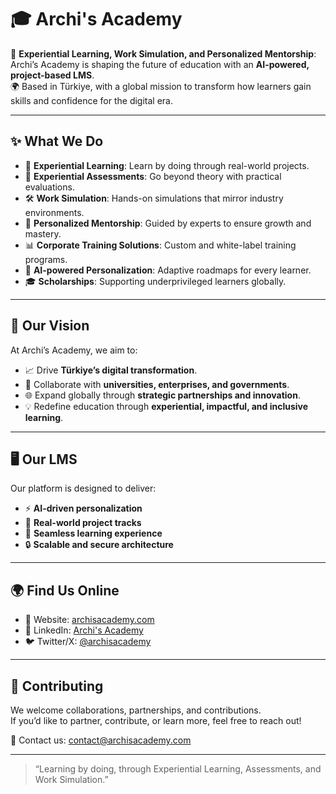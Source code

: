 # 🎓 Archi's Academy

🚀 **Experiential Learning, Work Simulation, and Personalized Mentorship**: Archi’s Academy is shaping the future of education with an **AI-powered, project-based LMS**.  
🌍 Based in Türkiye, with a global mission to transform how learners gain skills and confidence for the digital era.  

---

## ✨ What We Do
- 🧪 **Experiential Learning**: Learn by doing through real-world projects.  
- 📝 **Experiential Assessments**: Go beyond theory with practical evaluations.  
- 🛠️ **Work Simulation**: Hands-on simulations that mirror industry environments.  
- 🤝 **Personalized Mentorship**: Guided by experts to ensure growth and mastery.  
- 📊 **Corporate Training Solutions**: Custom and white-label training programs.  
- 🎯 **AI-powered Personalization**: Adaptive roadmaps for every learner.  
- 🎓 **Scholarships**: Supporting underprivileged learners globally.  

---

## 🌟 Our Vision
At Archi’s Academy, we aim to:  
- 📈 Drive **Türkiye’s digital transformation**.  
- 🏫 Collaborate with **universities, enterprises, and governments**.  
- 🌐 Expand globally through **strategic partnerships and innovation**.  
- 💡 Redefine education through **experiential, impactful, and inclusive learning**.  

---

## 🖥️ Our LMS
Our platform is designed to deliver:  
- ⚡ **AI-driven personalization**  
- 🧩 **Real-world project tracks**  
- 📱 **Seamless learning experience**  
- 🔒 **Scalable and secure architecture**  

---

## 🌍 Find Us Online
- 🔗 Website: [archisacademy.com](https://archisacademy.com)  
- 💼 LinkedIn: [Archi's Academy](https://linkedin.com/company/archisacademy)  
- 🐦 Twitter/X: [@archisacademy](https://twitter.com/archisacademy)  

---

## 🤝 Contributing
We welcome collaborations, partnerships, and contributions.  
If you’d like to partner, contribute, or learn more, feel free to reach out!  

📧 Contact us: contact@archisacademy.com  

---

> “Learning by doing, through Experiential Learning, Assessments, and Work Simulation.”  
